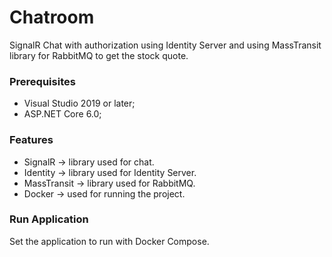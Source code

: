 # Chatroom
SignalR Chat with authorization using Identity Server and using MassTransit library for RabbitMQ to get the stock quote. 

### Prerequisites

- Visual Studio 2019 or later;
- ASP.NET Core 6.0;

### Features

- SignalR -> library used for chat.
- Identity -> library used for Identity Server.
- MassTransit -> library used for RabbitMQ. 
- Docker -> used for running the project.

### Run Application
Set the application to run with Docker Compose.
